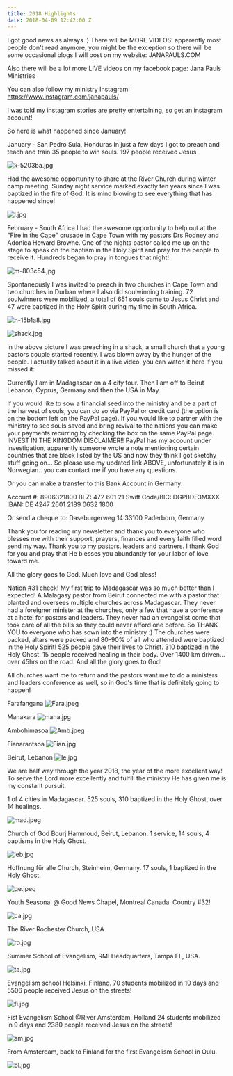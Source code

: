```yaml
---
title: 2018 Highlights
date: 2018-04-09 12:42:00 Z
---
```


I got good news as always :) 
There will be MORE VIDEOS! apparently most people don't read anymore, you might be the exception so there will be some occasional blogs I will post on my website:
JANAPAULS.COM

Also there will be a lot more LIVE videos on my facebook page:
Jana Pauls Ministries

You can also follow my ministry Instagram:
https://www.instagram.com/janapauls/

I was told my instagram stories are pretty entertaining, so get an instagram account!

So here is what happened since January!

January - San Pedro Sula, Honduras
In just a few days I got to preach and teach and train 35 people to win souls. 197 people received Jesus

![k-5203ba.jpg](/uploads/k-5203ba.jpg)

Had the awesome opportunity to share at the River Church during winter camp meeting.
Sunday night service marked exactly ten years since I was baptized in the fire of God. It is mind blowing to see everything that has happened since!

![l.jpg](/uploads/l.jpg)

February - South Africa 
I had the awesome opportunity to help out at the "Fire in the Cape" crusade in Cape Town with my pastors Drs Rodney and Adonica Howard Browne.
One of the nights pastor called me up on the stage to speak on the baptism in the Holy Spirit and pray for the people to receive it. Hundreds began to pray in tongues that night!

![m-803c54.jpg](/uploads/m-803c54.jpg)

Spontaneously I was invited to preach in two churches in Cape Town and two churches in Durban where I also did soulwinning training. 72 soulwinners were mobilized, a total of 651 souls came to Jesus Christ and 47 were baptized in the Holy Spirit during my time in South Africa.

![n-15b1a8.jpg](/uploads/n-15b1a8.jpg)

![shack.jpg](/uploads/shack.jpg)

in the above picture I was preaching in a shack, a small church that a young pastors couple started recently. I was blown away by the hunger of the people. I actually talked about it in a live video, you can watch it here if you missed it:

Currently I am in Madagascar on a 4 city tour.
Then I am off to Beirut Lebanon, Cyprus, Germany and then the USA in May.

If you would like to sow a financial seed into the ministry and be a part of the harvest of souls, you can do so via PayPal or credit card (the option is on the bottom left on the PayPal page). If you would like to partner with the ministry to see souls saved and bring revival to the nations you can make your payments recurring by checking the box on the same PayPal page. 
INVEST IN THE KINGDOM
DISCLAIMER!! 
PayPal has my account under investigation, apparently someone wrote a note mentioning certain countries that are black listed by the US and now they think I got sketchy stuff going on... So please use my updated link ABOVE, unfortunately it is in Norwegian.. you can contact me if you have any questions. 

Or you can make a transfer to this Bank Account in Germany:

Account #: 8906321800
BLZ: 472 601 21
Swift Code/BIC: DGPBDE3MXXX
IBAN: DE 4247 2601 2189 0632 1800

Or send a cheque to:
Daseburgerweg 14
33100 Paderborn, Germany

Thank you for reading my newsletter and thank you to everyone who blesses me with their support, prayers, finances and every faith filled word send my way. 
Thank you to my pastors, leaders and partners. I thank God for you and pray that He blesses you abundantly for your labor of love toward me.

All the glory goes to God.
Much love and God bless!


Nation #31 check! My first trip to Madagascar was so much better than I expected!
A Malagasy pastor from Beirut connected me with a pastor that planted and oversees multiple churches across Madagascar. 
They never had a foreigner minister at the churches, only a few that have a conference at a hotel for pastors and leaders.
They never had an evangelist come that took care of all the bills so they could never afford one before. So THANK YOU to everyone who has sown into the ministry :)
The churches were packed, altars were packed and 80-90% of all who attended were baptized in the Holy Spirit!
525 people gave their lives to Christ.
310 baptized in the Holy Ghost.
15 people received healing in their body.
Over 1400 km driven... over 45hrs on the road.
And all the glory goes to God!

All churches want me to return and the pastors want me to do a ministers and leaders conference as well, so in God's time that is definitely going to happen!

Farafangana
![Fara.jpeg](/uploads/Fara.jpeg)

Manakara
![mana.jpg](/uploads/mana.jpg)

Ambohimasoa
![Amb.jpeg](/uploads/Amb.jpeg)

Fianarantsoa
![Fian.jpg](/uploads/Fian.jpg)

Beirut, Lebanon
![le.jpg](/uploads/le.jpg)

We are half way through the year 2018, the year of the more excellent way! To serve the Lord more excellently and fulfill the ministry He has given me is my constant pursuit. 


1 of 4 cities in Madagascar. 525 souls, 310 baptized in the Holy Ghost, over 14 healings.

![mad.jpeg](/uploads/mad.jpeg)

Church of God Bourj Hammoud, Beirut, Lebanon. 1 service, 14 souls, 4 baptisms in the Holy Ghost.

![leb.jpg](/uploads/leb.jpg)

Hoffnung für alle Church, Steinheim, Germany. 17 souls, 1 baptized in the Holy Ghost.

![ge.jpeg](/uploads/ge.jpeg)

Youth Seasonal @ Good News Chapel, Montreal Canada. Country #32!

![ca.jpg](/uploads/ca.jpg)

The River Rochester Church, USA

![ro.jpg](/uploads/ro.jpg)

Summer School of Evangelism, RMI Headquarters, Tampa FL, USA.

![ta.jpg](/uploads/ta.jpg)

Evangelism school Helsinki, Finland.
70 students mobilized in 10 days and 5506 people received Jesus on the streets!

![fi.jpg](/uploads/fi.jpg)

Fist Evangelism School @River Amsterdam, Holland
24 students mobilized in 9 days and 2380 people received Jesus on the streets!

![am.jpg](/uploads/am.jpg)

From Amsterdam, back to Finland for the first Evangelism School in Oulu.

![ol.jpg](/uploads/ol.jpg)